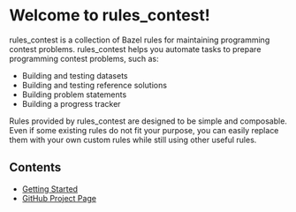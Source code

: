 # Welcome to rules_contest!

rules_contest is a collection of Bazel rules for maintaining programming
contest problems. rules_contest helps you automate tasks to prepare programming
contest problems, such as:

- Building and testing datasets
- Building and testing reference solutions
- Building problem statements
- Building a progress tracker

Rules provided by rules_contest are designed to be simple and composable. Even
if some existing rules do not fit your purpose, you can easily replace them
with your own custom rules while still using other useful rules.

## Contents

- [Getting Started](getting_started.md)
- [GitHub Project Page](https://github.com/nya3jp/rules_contest)

